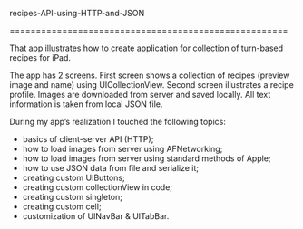 recipes-API-using-HTTP-and-JSON

=====================================================

That app illustrates how to create application for collection of turn-based recipes for iPad. 

The app has 2 screens. First screen shows a collection of recipes (preview image and name) using UICollectionView. Second screen illustrates a recipe profile. Images are downloaded from server and saved locally. All text information is taken from local JSON file.

During my app’s realization I touched the following topics:

- basics of client-server API (HTTP);
- how to load images from server using AFNetworking;
- how to load images from server using standard methods of Apple;
- how to use JSON data from file and serialize it;
- creating custom UIButtons;
- creating custom collectionView in code;
- creating custom singleton;
- creating custom cell;
- customization of UINavBar & UITabBar.